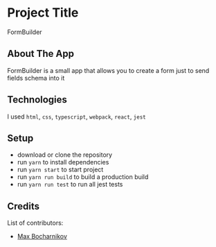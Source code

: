 # Project Title
FormBuilder

## About The App
FormBuilder is a small app that allows you to create a form just to send fields schema into it

## Technologies
I used `html`, `css`, `typescript`, `webpack`, `react`, `jest`

## Setup
- download or clone the repository
- run `yarn` to install dependencies
- run `yarn start` to start project
- run `yarn run build` to build a production build
- run `yarn run test` to run all jest tests

## Credits
List of contributors:
- [Max Bocharnikov](bocharnikov3009@gmail.com)
